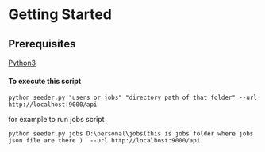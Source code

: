 # Getting Started

## Prerequisites
[Python3](https://www.python.org/)


#### To execute this script
```python seeder.py "users or jobs" "directory path of that folder" --url http://localhost:9000/api```

for example to run jobs script 

```python seeder.py jobs D:\personal\jobs(this is jobs folder where jobs json file are there )  --url http://localhost:9000/api```